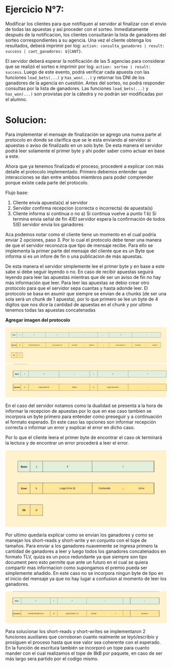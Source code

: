 # Ejercicio N°7:
Modificar los clientes para que notifiquen al servidor al finalizar con el envío de todas las apuestas y así proceder con el sorteo.
Inmediatamente después de la notificacion, los clientes consultarán la lista de ganadores del sorteo correspondientes a su agencia.
Una vez el cliente obtenga los resultados, deberá imprimir por log: `action: consulta_ganadores | result: success | cant_ganadores: ${CANT}`.

El servidor deberá esperar la notificación de las 5 agencias para considerar que se realizó el sorteo e imprimir por log: `action: sorteo | result: success`.
Luego de este evento, podrá verificar cada apuesta con las funciones `load_bets(...)` y `has_won(...)` y retornar los DNI de los ganadores de la agencia en cuestión. Antes del sorteo, no podrá responder consultas por la lista de ganadores.
Las funciones `load_bets(...)` y `has_won(...)` son provistas por la cátedra y no podrán ser modificadas por el alumno.

# Solucion:

Para implementar el mensaje de finalización se agrego una nueva parte al protocolo en donde se clarifica que se le esta enviando al servidor si apuestas o aviso de finalizado en un solo byte. De esta manera el servidor podrá leer solamente el primer byte y ahi poder saber como actuar en base a este.

Ahora que ya tenemos finalizado el proceso, procederé a explicar con más detalle el protocolo implementado. Primero debemos entender que interacciones se dan entre ambbos miembros para poder comprender porque existe cada parte del protocolo.

Flujo base:

1) Cliente envia apuesta(s) al servidor
2) Servidor confirma recepcion (correcta o incorrecta) de apuesta(s)
3) Cliente informa si continua o no
  a) Si continua vuelve a punto 1
  b) Si termina envia señal de fin
4)El servidor espera la confirmación de todos
5)El servidor envia los ganadores

Aca podemos notar como el cliente tiene un momento en el cual podría enviar 2 opciones, paso 3. Por lo cual el protocolo debe tener una manera de que el servidor reconozca que tipo de mensaje recibe. Para ello se implementa la primer parte del mensaje del cliente que es un Byte que informa si es un infore de fin o una publicacion de más apuestas.

De esta manera el servidor simplemente lee el primer byte y en base a este sabe si debe seguir leyendo o no. En caso de recibir apuestas seguirá leyendo para leer las apuestas mientras que de ser un aviso de fin no hay más información que leer. Para leer las apuestas se debio crear otro protocolo para que el servidor sepa cuantas y hasta adonde leer. El protocolo se basa en asumir que siempre se envian de a chunks (de ser una sola será un chunk de 1 apuesta), por lo que primero se lee un byte de 4 digitos que nos dice la cantidad de apuestas en el chunk y por ultimo tenemos todas las apuestas concatenadas

**Agregar imagen del protocolo**

![Protocolo Cliente](https://github.com/niragui/tp0-base/blob/Ej-7/Protocolo%20Cliente.jpg)
![Protocolo Apuesta](https://github.com/niragui/tp0-base/blob/Ej-7/Protocolo%20Apuesta.jpg)


En el caso del servidor notamos como la dualidad se presenta a la hora de informar la recepcion de apuestas por lo que en ese caso tambien se incorpora un byte primero para entender como preseguir y a continuación el formato esperado. En este caso las opciones son informar recepción correcta o informar un error y explicar el error en dicho caso.

Por lo que el cliente leera el primer byte de encontrar el caso ok terminará la lectura y de encontrar un error procederá a leer el error.

![Protocolo Servidor](https://github.com/niragui/tp0-base/blob/Ej-7/Protocolo%20Servidor.jpg)

Por ultimo quedaría explicar como se envian los ganadores y como se manejan los short-reads y short-write y en conjunto con el tope de tamaños. Para enviar a los ganadores nuavemente se ingresa primero la cantidad de ganadores a leer y luego todos los ganadores concatenados en formato TLV, quiza es un poco redundante ya que siempre son tipo document pero esto permite que ante un futuro en el cual se quiera compartir mas informacion como supongamos el premio pueda ser simplemente añadido. En este caso no se incorpora ningun byte de tipo en el inicio del mensaje ya que no hay lugar a confusion al momento de leer los ganadores. 

![Protocolo Ganadores](https://github.com/niragui/tp0-base/blob/Ej-7/Protocolo%20Ganadores.jpg)

Para solucionar los short-reads y short-writes se implementaron 2 funciones auxiliares que corroboran cuanto realmente se leyó/escribío y prosiguen el proceso hasta que ese valor sea coherente con el esperado. En la función de escritura también se incorporó un tope para cuanto mander con el cual realizamos el tope de 8kB por paquete, en caso de ser más largo sera partido por el codigo mismo.

